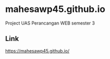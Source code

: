 # mahesawp45.github.io

Project UAS Perancangan WEB semester 3

## Link
https://mahesawp45.github.io/
